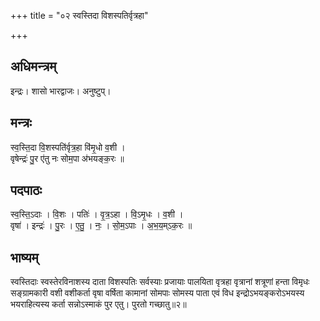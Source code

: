 +++
title = "०२ स्वस्तिदा विशस्पतिर्वृत्रहा"

+++
## अधिमन्त्रम्
इन्द्रः। शासो भारद्वाजः। अनुष्टुप्।

## मन्त्रः
स्व॒स्ति॒दा वि॒शस्पति॑र्वृत्र॒हा वि॑मृ॒धो व॒शी ।  
वृषेन्द्रः॑ पु॒र ए॑तु नः सोम॒पा अ॑भयङ्क॒रः ॥

## पदपाठः
स्व॒स्ति॒ऽदाः । वि॒शः । पतिः॑ । वृ॒त्र॒ऽहा । वि॒ऽमृ॒धः । व॒शी ।  
वृषा॑ । इन्द्रः॑ । पु॒रः । ए॒तु॒ । नः॒ । सो॒म॒ऽपाः । अ॒भ॒य॒म्ऽक॒रः ॥

## भाष्यम्
स्वस्तिदाः स्वस्तेरविनाशस्य दाता विशस्पतिः सर्वस्याः प्रजायाः पालयिता वृत्रहा वृत्रानां शत्रूणां हन्ता विमृधः सङ्ग्रामकारी वशी वशीकर्ता वृषा वर्षिता कामानां सोमपाः सोमस्य पाता एवं विध इन्द्रोऽभयङ्करोऽभयस्य भयराहित्यस्य कर्ता सन्नोऽस्माकं पुर एतु। पुरतो गच्छातु॥२॥